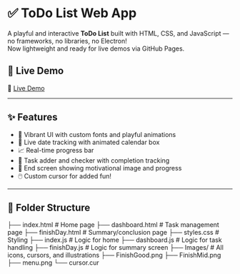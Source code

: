 # ✅ ToDo List Web App

A playful and interactive **ToDo List** built with HTML, CSS, and JavaScript — no frameworks, no libraries, no Electron!  
Now lightweight and ready for live demos via GitHub Pages.



## 🔗 Live Demo
🔗 [Live Demo](https://priya-1526.github.io/To-Do-List-without-electron/)


---

## ✨ Features

- 🎨 Vibrant UI with custom fonts and playful animations
- 📅 Live date tracking with animated calendar box
- 📈 Real-time progress bar
- 📝 Task adder and checker with completion tracking
- 🌟 End screen showing motivational image and progress
- 🖱️ Custom cursor for added fun!

---

## 📁 Folder Structure

├── index.html         # Home page
├── dashboard.html     # Task management page
├── finishDay.html     # Summary/conclusion page
├── styles.css         # Styling
├── index.js           # Logic for home
├── dashboard.js       # Logic for task handling
├── finishDay.js       # Logic for summary screen
├── Images/            # All icons, cursors, and illustrations
  ├── FinishGood.png
  ├── FinishMid.png
  ├── menu.png
  └── cursor.cur


